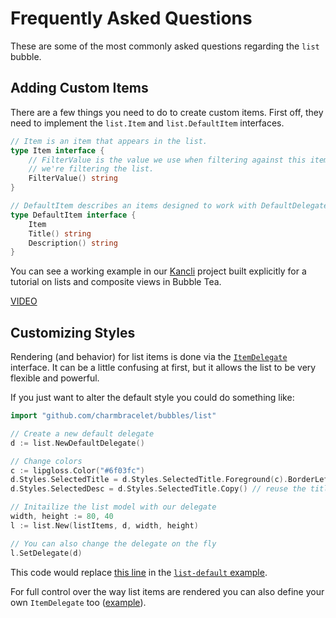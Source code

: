 # Frequently Asked Questions

These are some of the most commonly asked questions regarding the `list` bubble.

## Adding Custom Items

There are a few things you need to do to create custom items. First off, they
need to implement the `list.Item` and `list.DefaultItem` interfaces.

```go
// Item is an item that appears in the list.
type Item interface {
	// FilterValue is the value we use when filtering against this item when
	// we're filtering the list.
	FilterValue() string
}
```

```go
// DefaultItem describes an items designed to work with DefaultDelegate.
type DefaultItem interface {
	Item
	Title() string
	Description() string
}
```

You can see a working example in our [Kancli][kancli] project built
explicitly for a tutorial on lists and composite views in Bubble Tea.

[VIDEO](https://youtu.be/ZA93qgdLUzM)

## Customizing Styles

Rendering (and behavior) for list items is done via the
[`ItemDelegate`][itemDelegate]
interface. It can be a little confusing at first, but it allows the list to be
very flexible and powerful.

If you just want to alter the default style you could do something like:

```go
import "github.com/charmbracelet/bubbles/list"

// Create a new default delegate
d := list.NewDefaultDelegate()

// Change colors
c := lipgloss.Color("#6f03fc")
d.Styles.SelectedTitle = d.Styles.SelectedTitle.Foreground(c).BorderLeftForeground(c)
d.Styles.SelectedDesc = d.Styles.SelectedTitle.Copy() // reuse the title style here

// Initailize the list model with our delegate
width, height := 80, 40
l := list.New(listItems, d, width, height)

// You can also change the delegate on the fly
l.SetDelegate(d)
```

This code would replace [this line][replacedLine] in the [`list-default`
example][listDefault].

For full control over the way list items are rendered you can also define your
own `ItemDelegate` too ([example][customDelegate]).

[kancli]: https://github.com/charmbracelet/kancli/blob/main/main.go#L45
[itemDelegate]: https://pkg.go.dev/github.com/charmbracelet/bubbles/list#ItemDelegate
[replacedLine]: https://github.com/charmbracelet/bubbletea/blob/master/examples/list-default/main.go#L77
[listDefault]: https://github.com/charmbracelet/bubbletea/tree/master/examples/list-default
[customDelegate]: https://github.com/charmbracelet/bubbletea/blob/master/examples/list-simple/main.go#L29-L50
